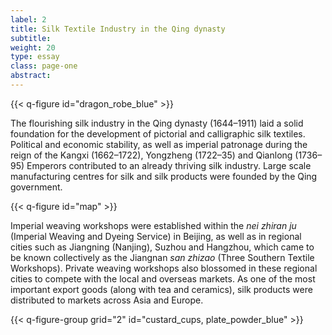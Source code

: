 ```yaml
---
label: 2
title: Silk Textile Industry in the Qing dynasty
subtitle:
weight: 20
type: essay
class: page-one
abstract:
---
```


{{< q-figure id="dragon_robe_blue" >}}

The flourishing silk industry in the Qing dynasty (1644–1911) laid a solid foundation for the development of pictorial and calligraphic silk textiles. Political and economic stability, as well as imperial patronage during the reign of the Kangxi (1662–1722), Yongzheng (1722–35) and Qianlong (1736–95) Emperors contributed to an already thriving silk industry. Large scale manufacturing centres for silk and silk products were founded by the Qing government.

{{< q-figure id="map" >}}

Imperial weaving workshops were established within the *nei zhiran ju* (Imperial Weaving and Dyeing Service) in Beijing, as well as in regional cities such as Jiangning (Nanjing), Suzhou and Hangzhou, which came to be known collectively as the Jiangnan *san zhizao* (Three Southern Textile Workshops). Private weaving workshops also blossomed in these regional cities to compete with the local and overseas markets. As one of the most important export goods (along with tea and ceramics), silk products were distributed to markets across Asia and Europe.

{{< q-figure-group grid="2" id="custard_cups, plate_powder_blue" >}}
